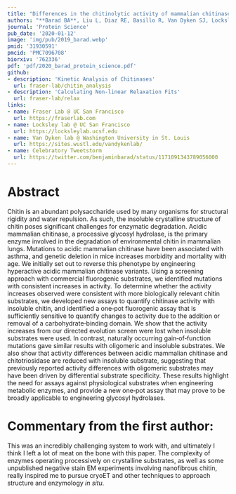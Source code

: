 ```yaml
---
title: "Differences in the chitinolytic activity of mammalian chitinases on soluble and insoluble substrates"
authors: "**Barad BA**, Liu L, Diaz RE, Basillo R, Van Dyken SJ, Locksley RM, Fraser JS"
journal: 'Protein Science'
pub_date: '2020-01-12'
image: 'img/pub/2019_barad.webp'
pmid: '31930591'
pmcid: 'PMC7096708'
biorxiv: '762336'
pdf: 'pdf/2020_barad_protein_science.pdf'
github:
- description: 'Kinetic Analysis of Chitinases'
  url: fraser-lab/chitin_analysis
- description: 'Calculating Non-linear Relaxation Fits'
  url: fraser-lab/relax
links:
- name: Fraser Lab @ UC San Francisco
  url: https://fraserlab.com
- name: Locksley lab @ UC San Francisco
  url: https://locksleylab.ucsf.edu
- name: Van Dyken lab @ Washington University in St. Louis
  url: https://sites.wustl.edu/vandykenlab/
- name: Celebratory Tweetstorm
  url: https://twitter.com/benjaminbarad/status/1171091343789056000
---
```


# Abstract
Chitin is an abundant polysaccharide used by many organisms for structural rigidity and water repulsion. As such, the insoluble crystalline structure of chitin poses significant challenges for enzymatic degradation. Acidic mammalian chitinase, a processive glycosyl hydrolase, is the primary enzyme involved in the degradation of environmental chitin in mammalian lungs. Mutations to acidic mammalian chitinase have been associated with asthma, and genetic deletion in mice increases morbidity and mortality with age. We initially set out to reverse this phenotype by engineering hyperactive acidic mammalian chitinase variants. Using a screening approach with commercial fluorogenic substrates, we identified mutations with consistent increases in activity. To determine whether the activity increases observed were consistent with more biologically relevant chitin substrates, we developed new assays to quantify chitinase activity with insoluble chitin, and identified a one‐pot fluorogenic assay that is sufficiently sensitive to quantify changes to activity due to the addition or removal of a carbohydrate‐binding domain. We show that the activity increases from our directed evolution screen were lost when insoluble substrates were used. In contrast, naturally occurring gain‐of‐function mutations gave similar results with oligomeric and insoluble substrates. We also show that activity differences between acidic mammalian chitinase and chitotriosidase are reduced with insoluble substrate, suggesting that previously reported activity differences with oligomeric substrates may have been driven by differential substrate specificity. These results highlight the need for assays against physiological substrates when engineering metabolic enzymes, and provide a new one‐pot assay that may prove to be broadly applicable to engineering glycosyl hydrolases.

# Commentary from the first author:
This was an incredibly challenging system to work with, and ultimately I think I left a lot of meat on the bone with this paper. The complexity of enzymes operating processively on crystalline substrates, as well as some unpublished negative stain EM experiments involving nanofibrous chitin, really inspired me to pursue cryoET and other techniques to approach structure and enzymology *in situ*.
